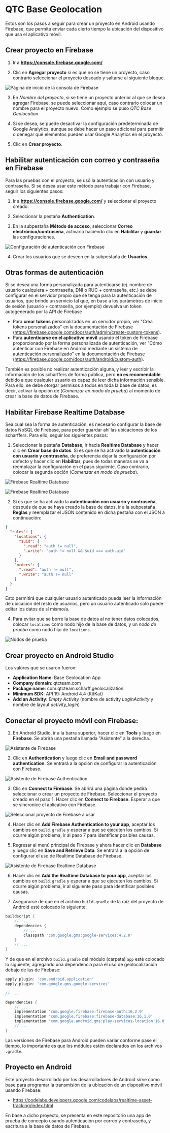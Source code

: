 # QTC Base Geolocation

Estos son los pasos a seguir para crear un proyecto en Android usando Firebase, que permita enviar cada cierto tiempo la ubicación del dispositivo que usa el aplicativo móvil.

## Crear proyecto en Firebase

1. Ir a **https://console.firebase.google.com/**

2. Clic en **Agregar proyecto** si es que no se tiene un proyecto, caso contrario seleccionar el proyecto deseado y saltarse al siguiente bloque.

![Página de inicio de la consola de Firebase](img/console-start.png)

3. En *Nombre del proyecto*, si se tiene un proyecto anterior al que se desea agregar Firebase, se puede seleccionar aquí, caso contrario colocar un nombre para el proyecto nuevo. Como ejemplo se puso *QTC Base Geolocation*.

4. Si se desea, se puede desactivar la configuración predeterminada de Google Analytics, aunque se debe hacer un paso adicional para permitir o denegar qué elementos pueden usar Google Analytics en el proyecto.

5. Clic en **Crear proyecto**.

## Habilitar autenticación con correo y contraseña en Firebase

Para las pruebas con el proyecto, se usó la autenticación con usuario y contraseña. Si se desea usar este método para trabajar con Firebase, seguir los siguientes pasos:

1. Ir a **https://console.firebase.google.com/** y seleccionar el proyecto creado.

2. Seleccionar la pestaña **Authentication**.

3. En la subpestaña **Método de acceso**, seleccionar **Correo electrónico/contraseña**, activarlo haciendo clic en **Habilitar** y **guardar** las configuraciones.

![Configuración de autenticación con Firebase](img/console-auth.png)

4. Crear los usuarios que se deseen en la subpestaña de **Usuarios**.

## Otras formas de autenticación

Si se desea una forma personalizada para autenticarse (ej. nombre de usuario cualquiera + contraseña, DNI o RUC + contraseña, etc.) se debe configurar en el servidor propio que se tenga para la autenticación de usuarios, que brinde un servicio tal que, en base a los parámetros de inicio de sesión (usuario + contraseña, por ejemplo) devuelva un token autogenerado por la API de Firebase

- Para **crear tokens** personalizados en un servidor propio, ver "Crea tokens personalizados" en la documentación de Firebase (https://firebase.google.com/docs/auth/admin/create-custom-tokens).
- Para **autenticarse en el aplicativo móvil** usando el token de Firebase proporcionado por la forma personalizada de autenticación, ver "Cómo autenticar con Firebase en Android mediante un sistema de autenticación personalizado" en la documentación de Firebase (https://firebase.google.com/docs/auth/android/custom-auth).

También es posible no realizar autenticación alguna, y leer y escribir la información de los scharffers de forma pública, pero **no es recomendable** debido a que cualquier usuario es capaz de leer dicha información sensible. Para ello, se debe otorgar permisos a todos en toda la base de datos, es decir, activar la opción de (*Comenzar en modo de prueba*) al momento de crear la base de datos de Firebase.

## Habilitar Firebase Realtime Database

Sea cual sea la forma de autenticación, es necesario configurar la base de datos NoSQL de Firebase, para poder guardar ahí las ubicaciones de los scharffers. Para ello, seguir los siguientes pasos:

1. Seleccionar la pestaña **Database**, ir hacia **Realtime Database** y hacer clic en **Crear base de datos**. Si es que se ha activado la **autenticación con usuario y contraseña**, de preferencia dejar la configuración por defecto y hacer clic en **Habilitar**, pues de todas maneras se va a reemplazar la configuración en el paso siguiente. Caso contrario, colocar la segunda opción (*Comenzar en modo de prueba*).

![Firebase Realtime Database](img/console-db-create.png)

![Firebase Realtime Database](img/console-db-create-2.png)

2. Si es que se ha activado la **autenticación con usuario y contraseña**, después de que se haya creado la base de datos, ir a la subpestaña **Reglas** y reemplazar el JSON contenido en dicha pestaña con el JSON a continuación:

```JSON
{
  "rules": {
    "locations": {
      "$uid": {
        ".read": "auth != null",
        ".write": "auth != null && $uid === auth.uid"
      }
    },
    "orders": {
      ".read": "auth != null",
      ".write": "auth != null"
    }
  }
}
```
Esto permitirá que cualquier usuario autenticado pueda leer la información de ubicación del resto de usuarios, pero un usuario autenticado solo puede editar los datos de sí mismo/a.

4. Para evitar que se borre la base de datos al no tener datos colocados, colocar `locations` como nodo hijo de la base de datos, y un *nodo de prueba* como nodo hijo de `locations`.

![Nodos de prueba](img/console-db-data.png)

## Crear proyecto en Android Studio

Los valores que se usaron fueron:
- **Application Name**: Base Geolocation App
- **Company domain**: qtcteam.com
- **Package name**: com.qtcteam.scharff.geolocalization
- **Minimum SDK**: API 19: Android 4.4 (KitKat)
- **Add an Activity**: *Empty Activity* (nombre de activity *LoginActivity* y nombre de layout *activity_login*)

## Conectar el proyecto móvil con Firebase:

1. En Android Studio, ir a la barra superior, hacer clic en **Tools** y luego en **Firebase**. Se abrirá una pestaña llamada "Asistente" a la derecha.

![Asistente de Firebase](img/android-firebase.png)

2. Clic en **Authentication** y luego clic en **Email and password authentication**. Se entrará a la opción de configurar la autenticación con Firebase.

![Asistente de Firebase Authentication](img/android-auth.png)

3. Clic en **Connect to Firebase**. Se abrirá una página donde pedirá seleccionar o crear un proyecto de Firebase. Seleccionar el proyecto creado en el paso 1. Hacer clic en **Connect to Firebase**. Esperar a que se sincronice el aplicativo con Firebase.

![Seleccionar proyecto de Firebase a usar](img/android-connect.png)

4. Hacer clic en **Add Firebase Authentication to your app**, aceptar los cambios en `build.gradle` y esperar a que se ejecuten los cambios. Si ocurre algún problema, ir al paso 7 para identificar posibles causas.

5. Regresar al menú principal de Firebase y ahora hacer clic en **Database** y luego clic en **Save and Retrieve Data**. Se entrará a la opción de configurar el uso de Realtime Database de Firebase.

![Asistente de Firebase Realtime Database](img/android-db.png)

6. Hacer clic en **Add the Realtime Database to your app**, aceptar los cambios en `build.gradle` y esperar a que se ejecuten los cambios. Si ocurre algún problema, ir al siguiente paso para identificar posibles causas.

7. Asegurarse de que en el archivo `build.gradle` de la raíz del proyecto de Android esté colocado lo siguiente:

```Groovy
buildscript {
    // ...
    dependencies {
        // ...
        classpath 'com.google.gms:google-services:4.2.0'
    }
    // ...
}
```

Y de que en el archivo `build.gradle` del módulo (carpeta) `app` esté colocado lo siguiente, agregando una dependencia para el uso de geolocalización debajo de las de Firebase:

```Groovy
apply plugin: 'com.android.application'
apply plugin: 'com.google.gms.google-services'

// ...

dependencies {
    // ...
    implementation 'com.google.firebase:firebase-auth:16.2.0'
    implementation 'com.google.firebase:firebase-database:16.1.0'
    implementation 'com.google.android.gms:play-services-location:16.0.0'
    // ...
}
```
Las versiones de Firebase para Android pueden variar conforme pase el tiempo, lo importante es que los módulos estén declarados en los archivos `.gradle`.

## Proyecto en Android

Este proyecto desarrollado por los desarrolladores de Android sirve como base para programar la transmisión de la ubicación de un dispositivo móvil usando Firebase:

- https://codelabs.developers.google.com/codelabs/realtime-asset-tracking/index.html

En base a dicho proyecto, se presenta en este repositorio una app de prueba de concepto usando autenticación por correo y contraseña, y escritura a la base de datos de Firebase.
